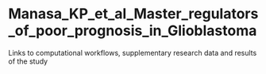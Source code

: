 # Manasa_KP_et_al_Master_regulators_of_poor_prognosis_in_Glioblastoma
Links to computational workflows, supplementary research data and results of the study

